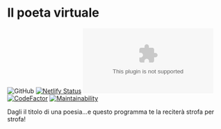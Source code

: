 # Il poeta virtuale
![GitHub](https://img.shields.io/github/license/diessetechnology/il-poeta-virtuale-pwa?label=Licenza&style=plastic)
[![Netlify Status](https://api.netlify.com/api/v1/badges/7a0d27bd-433e-4f28-9aa0-8daa3355241c/deploy-status)](https://app.netlify.com/sites/ilpoetavirtuale/deploys)
![Website](https://img.shields.io/website/https/ilpoetavirtuale.netlify.com?down_message=Il%20poeta%20%C3%A8%20acciaccato&label=Salute%20del%20poeta%20virtuale%20%28il%20sito%20%C3%A8%20online%3F%29&up_message=Il%20poeta%20%C3%A8%20in%20salute)
[![CodeFactor](https://www.codefactor.io/repository/github/diessetechnology/il-poeta-virtuale-pwa/badge)](https://www.codefactor.io/repository/github/diessetechnology/il-poeta-virtuale-pwa)
[![Maintainability](https://api.codeclimate.com/v1/badges/75edddb3a3803cc34def/maintainability)](https://codeclimate.com/github/diessetechnology/il-poeta-virtuale-pwa/maintainability)

Dagli il titolo di una poesia...e questo programma te la reciterà strofa per strofa!
